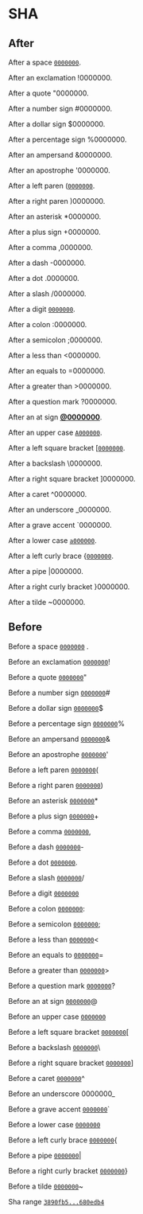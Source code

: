 # SHA

## After

After a space [`0000000`](https://github.com/wooorm/remark/commit/0000000).

After an exclamation !0000000.

After a quote "0000000.

After a number sign #0000000.

After a dollar sign $0000000.

After a percentage sign %0000000.

After an ampersand &0000000.

After an apostrophe '0000000.

After a left paren ([`0000000`](https://github.com/wooorm/remark/commit/0000000).

After a right paren )0000000.

After an asterisk \*0000000.

After a plus sign +0000000.

After a comma ,0000000.

After a dash -0000000.

After a dot .0000000.

After a slash /0000000.

After a digit [`0000000`](https://github.com/wooorm/remark/commit/00000000).

After a colon :0000000.

After a semicolon ;0000000.

After a less than <0000000.

After an equals to =0000000.

After a greater than >0000000.

After a question mark ?0000000.

After an at sign [**@0000000**](https://github.com/0000000).

After an upper case [`A000000`](https://github.com/wooorm/remark/commit/A0000000).

After a left square bracket \[[`0000000`](https://github.com/wooorm/remark/commit/0000000).

After a backslash \0000000.

After a right square bracket ]0000000.

After a caret ^0000000.

After an underscore \_0000000.

After a grave accent \`0000000.

After a lower case [`a000000`](https://github.com/wooorm/remark/commit/a0000000).

After a left curly brace {[`0000000`](https://github.com/wooorm/remark/commit/0000000).

After a pipe |0000000.

After a right curly bracket }0000000.

After a tilde ~0000000.

## Before

Before a space [`0000000`](https://github.com/wooorm/remark/commit/0000000) .

Before an exclamation [`0000000`](https://github.com/wooorm/remark/commit/0000000)!

Before a quote [`0000000`](https://github.com/wooorm/remark/commit/0000000)"

Before a number sign [`0000000`](https://github.com/wooorm/remark/commit/0000000)#

Before a dollar sign [`0000000`](https://github.com/wooorm/remark/commit/0000000)$

Before a percentage sign [`0000000`](https://github.com/wooorm/remark/commit/0000000)%

Before an ampersand [`0000000`](https://github.com/wooorm/remark/commit/0000000)&

Before an apostrophe [`0000000`](https://github.com/wooorm/remark/commit/0000000)'

Before a left paren [`0000000`](https://github.com/wooorm/remark/commit/0000000)(

Before a right paren [`0000000`](https://github.com/wooorm/remark/commit/0000000))

Before an asterisk [`0000000`](https://github.com/wooorm/remark/commit/0000000)\*

Before a plus sign [`0000000`](https://github.com/wooorm/remark/commit/0000000)+

Before a comma [`0000000`](https://github.com/wooorm/remark/commit/0000000),

Before a dash [`0000000`](https://github.com/wooorm/remark/commit/0000000)-

Before a dot [`0000000`](https://github.com/wooorm/remark/commit/0000000).

Before a slash [`0000000`](https://github.com/wooorm/remark/commit/0000000)/

Before a digit [`0000000`](https://github.com/wooorm/remark/commit/00000000)

Before a colon [`0000000`](https://github.com/wooorm/remark/commit/0000000):

Before a semicolon [`0000000`](https://github.com/wooorm/remark/commit/0000000);

Before a less than [`0000000`](https://github.com/wooorm/remark/commit/0000000)<

Before an equals to [`0000000`](https://github.com/wooorm/remark/commit/0000000)=

Before a greater than [`0000000`](https://github.com/wooorm/remark/commit/0000000)>

Before a question mark [`0000000`](https://github.com/wooorm/remark/commit/0000000)?

Before an at sign [`0000000`](https://github.com/wooorm/remark/commit/0000000)@

Before an upper case [`0000000`](https://github.com/wooorm/remark/commit/0000000A)

Before a left square bracket [`0000000`](https://github.com/wooorm/remark/commit/0000000)\[

Before a backslash [`0000000`](https://github.com/wooorm/remark/commit/0000000)\\

Before a right square bracket [`0000000`](https://github.com/wooorm/remark/commit/0000000)]

Before a caret [`0000000`](https://github.com/wooorm/remark/commit/0000000)^

Before an underscore 0000000\_

Before a grave accent [`0000000`](https://github.com/wooorm/remark/commit/0000000)\`

Before a lower case [`0000000`](https://github.com/wooorm/remark/commit/0000000a)

Before a left curly brace [`0000000`](https://github.com/wooorm/remark/commit/0000000){

Before a pipe [`0000000`](https://github.com/wooorm/remark/commit/0000000)|

Before a right curly bracket [`0000000`](https://github.com/wooorm/remark/commit/0000000)}

Before a tilde [`0000000`](https://github.com/wooorm/remark/commit/0000000)~

Sha range [`3890fb5...680edb4`](https://github.com/wooorm/remark/compare/3890fb52fe3ca3c71f0422329248c36731ef9cbc...680edb4bf13e850bd07e10388002e01b49e53e83)